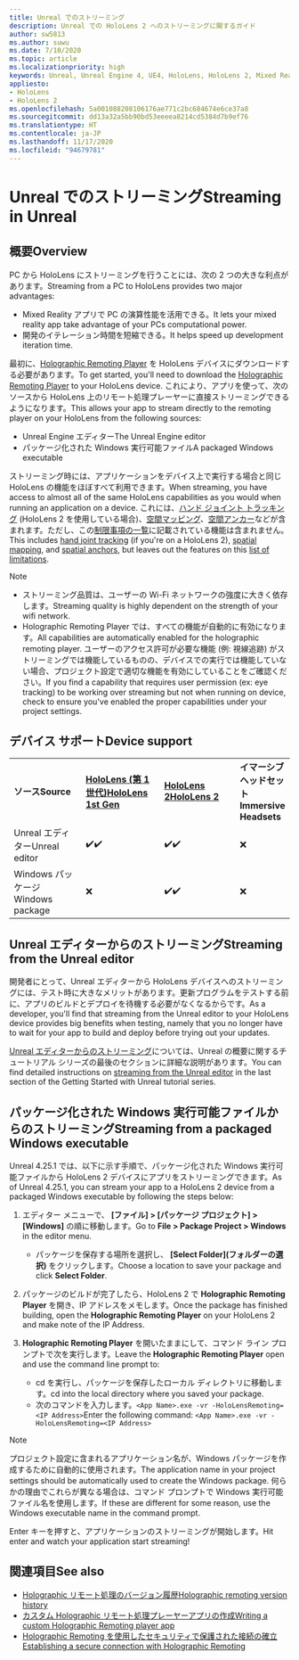```yaml
---
title: Unreal でのストリーミング
description: Unreal での HoloLens 2 へのストリーミングに関するガイド
author: sw5813
ms.author: suwu
ms.date: 7/10/2020
ms.topic: article
ms.localizationpriority: high
keywords: Unreal, Unreal Engine 4, UE4, HoloLens, HoloLens 2, Mixed Reality, ストリーミング, PC, ホログラフィック アプリのリモート処理, Holographic Remoting Player, ドキュメント, Mixed Reality ヘッドセット, Windows Mixed Reality ヘッドセット, 仮想現実ヘッドセット
appliesto:
- HoloLens
- HoloLens 2
ms.openlocfilehash: 5a001088208106176ae771c2bc684674e6ce37a8
ms.sourcegitcommit: dd13a32a5bb90bd53eeeea8214cd5384d7b9ef76
ms.translationtype: HT
ms.contentlocale: ja-JP
ms.lasthandoff: 11/17/2020
ms.locfileid: "94679781"
---
```

# <a name="streaming-in-unreal"></a><span data-ttu-id="79448-104">Unreal でのストリーミング</span><span class="sxs-lookup"><span data-stu-id="79448-104">Streaming in Unreal</span></span>

## <a name="overview"></a><span data-ttu-id="79448-105">概要</span><span class="sxs-lookup"><span data-stu-id="79448-105">Overview</span></span>
<span data-ttu-id="79448-106">PC から HoloLens にストリーミングを行うことには、次の 2 つの大きな利点があります。</span><span class="sxs-lookup"><span data-stu-id="79448-106">Streaming from a PC to HoloLens provides two major advantages:</span></span> 
* <span data-ttu-id="79448-107">Mixed Reality アプリで PC の演算性能を活用できる。</span><span class="sxs-lookup"><span data-stu-id="79448-107">It lets your mixed reality app take advantage of your PCs computational power.</span></span> 
* <span data-ttu-id="79448-108">開発のイテレーション時間を短縮できる。</span><span class="sxs-lookup"><span data-stu-id="79448-108">It helps speed up development iteration time.</span></span> 

<span data-ttu-id="79448-109">最初に、[Holographic Remoting Player](../platform-capabilities-and-apis/holographic-remoting-player.md) を HoloLens デバイスにダウンロードする必要があります。</span><span class="sxs-lookup"><span data-stu-id="79448-109">To get started, you'll need to download the [Holographic Remoting Player](../platform-capabilities-and-apis/holographic-remoting-player.md) to your HoloLens device.</span></span> <span data-ttu-id="79448-110">これにより、アプリを使って、次のソースから HoloLens 上のリモート処理プレーヤーに直接ストリーミングできるようになります。</span><span class="sxs-lookup"><span data-stu-id="79448-110">This allows your app to stream  directly to the remoting player on your HoloLens from the following sources:</span></span>

* <span data-ttu-id="79448-111">Unreal Engine エディター</span><span class="sxs-lookup"><span data-stu-id="79448-111">The Unreal Engine editor</span></span>
* <span data-ttu-id="79448-112">パッケージ化された Windows 実行可能ファイル</span><span class="sxs-lookup"><span data-stu-id="79448-112">A packaged Windows executable</span></span> 

<span data-ttu-id="79448-113">ストリーミング時には、アプリケーションをデバイス上で実行する場合と同じ HoloLens の機能をほぼすべて利用できます。</span><span class="sxs-lookup"><span data-stu-id="79448-113">When streaming, you have access to almost all of the same HoloLens capabilities as you would when running an application on a device.</span></span> <span data-ttu-id="79448-114">これには、[ハンド ジョイント トラッキング](unreal-hand-tracking.md) (HoloLens 2 を使用している場合)、[空間マッピング](unreal-spatial-mapping.md)、[空間アンカー](unreal-spatial-anchors.md)などが含まれます。ただし、この[制限事項の一覧](../platform-capabilities-and-apis/holographic-remoting-troubleshooting.md)に記載されている機能は含まれません。</span><span class="sxs-lookup"><span data-stu-id="79448-114">This includes [hand joint tracking](unreal-hand-tracking.md) (if you're on a HoloLens 2), [spatial mapping](unreal-spatial-mapping.md), and [spatial anchors](unreal-spatial-anchors.md), but leaves out the features on this [list of limitations](../platform-capabilities-and-apis/holographic-remoting-troubleshooting.md).</span></span> 

> [!NOTE]
> * <span data-ttu-id="79448-115">ストリーミング品質は、ユーザーの Wi-Fi ネットワークの強度に大きく依存します。</span><span class="sxs-lookup"><span data-stu-id="79448-115">Streaming quality is highly dependent on the strength of your wifi network.</span></span>
> * <span data-ttu-id="79448-116">Holographic Remoting Player では、すべての機能が自動的に有効になります。</span><span class="sxs-lookup"><span data-stu-id="79448-116">All capabilities are automatically enabled for the holographic remoting player.</span></span> <span data-ttu-id="79448-117">ユーザーのアクセス許可が必要な機能 (例: 視線追跡) がストリーミングでは機能しているものの、デバイスでの実行では機能していない場合、プロジェクト設定で適切な機能を有効にしていることをご確認ください。</span><span class="sxs-lookup"><span data-stu-id="79448-117">If you find a capability that requires user permission (ex: eye tracking) to be working over streaming but not when running on device, check to ensure you've enabled the proper capabilities under your project settings.</span></span>

## <a name="device-support"></a><span data-ttu-id="79448-118">デバイス サポート</span><span class="sxs-lookup"><span data-stu-id="79448-118">Device support</span></span>

<table>
    <colgroup>
    <col width="33%" />
    <col width="33%" />
    <col width="33%" />
    </colgroup>
    <tr>
        <td><span data-ttu-id="79448-119"><strong>ソース</strong></span><span class="sxs-lookup"><span data-stu-id="79448-119"><strong>Source</strong></span></span></td>
        <td><span data-ttu-id="79448-120"><a href="https://docs.microsoft.com/hololens/hololens1-hardware"><strong>HoloLens (第 1 世代)</strong></a></span><span class="sxs-lookup"><span data-stu-id="79448-120"><a href="https://docs.microsoft.com/hololens/hololens1-hardware"><strong>HoloLens 1st Gen</strong></a></span></span></td>
        <td><span data-ttu-id="79448-121"><a href="https://www.microsoft.com/hololens/hardware"><strong>HoloLens 2</strong></a></span><span class="sxs-lookup"><span data-stu-id="79448-121"><a href="https://www.microsoft.com/hololens/hardware"><strong>HoloLens 2</strong></a></span></span></td>
        <td><span data-ttu-id="79448-122"><strong>イマーシブ ヘッドセット</strong></span><span class="sxs-lookup"><span data-stu-id="79448-122"><strong>Immersive Headsets</strong></span></span></td>
    </tr>
     <tr>
        <td><span data-ttu-id="79448-123">Unreal エディター</span><span class="sxs-lookup"><span data-stu-id="79448-123">Unreal editor</span></span></td>
        <td><span data-ttu-id="79448-124">✔️</span><span class="sxs-lookup"><span data-stu-id="79448-124">✔️</span></span></td>
        <td><span data-ttu-id="79448-125">✔️</span><span class="sxs-lookup"><span data-stu-id="79448-125">✔️</span></span></td>
        <td>❌</td>
    </tr>
    <tr>
        <td><span data-ttu-id="79448-126">Windows パッケージ</span><span class="sxs-lookup"><span data-stu-id="79448-126">Windows package</span></span></td>
        <td>❌</td>
        <td><span data-ttu-id="79448-127">✔️</span><span class="sxs-lookup"><span data-stu-id="79448-127">✔️</span></span></td>
        <td>❌</td>
    </tr>

</table>

## <a name="streaming-from-the-unreal-editor"></a><span data-ttu-id="79448-128">Unreal エディターからのストリーミング</span><span class="sxs-lookup"><span data-stu-id="79448-128">Streaming from the Unreal editor</span></span>

<span data-ttu-id="79448-129">開発者にとって、Unreal エディターから HoloLens デバイスへのストリーミングには、テスト時に大きなメリットがあります。更新プログラムをテストする前に、アプリのビルドとデプロイを待機する必要がなくなるからです。</span><span class="sxs-lookup"><span data-stu-id="79448-129">As a developer, you'll find that streaming from the Unreal editor to your HoloLens device provides big benefits when testing, namely that you no longer have to wait for your app to build and deploy before trying out your updates.</span></span>

<span data-ttu-id="79448-130">[Unreal エディターからのストリーミング](tutorials/unreal-uxt-ch6.md#device-only-streaming)については、Unreal の概要に関するチュートリアル シリーズの最後のセクションに詳細な説明があります。</span><span class="sxs-lookup"><span data-stu-id="79448-130">You can find detailed instructions on [streaming from the Unreal editor](tutorials/unreal-uxt-ch6.md#device-only-streaming) in the last section of the Getting Started with Unreal tutorial series.</span></span>

## <a name="streaming-from-a-packaged-windows-executable"></a><span data-ttu-id="79448-131">パッケージ化された Windows 実行可能ファイルからのストリーミング</span><span class="sxs-lookup"><span data-stu-id="79448-131">Streaming from a packaged Windows executable</span></span>

<span data-ttu-id="79448-132">Unreal 4.25.1 では、以下に示す手順で、パッケージ化された Windows 実行可能ファイルから HoloLens 2 デバイスにアプリをストリーミングできます。</span><span class="sxs-lookup"><span data-stu-id="79448-132">As of Unreal 4.25.1, you can stream your app to a HoloLens 2 device from a packaged Windows executable by following the steps below:</span></span> 

1. <span data-ttu-id="79448-133">エディター メニューで、 **[ファイル] > [パッケージ プロジェクト] > [Windows]** の順に移動します。</span><span class="sxs-lookup"><span data-stu-id="79448-133">Go to **File > Package Project > Windows** in the editor menu.</span></span> 
    * <span data-ttu-id="79448-134">パッケージを保存する場所を選択し、 **[Select Folder]\(フォルダーの選択\)** をクリックします。</span><span class="sxs-lookup"><span data-stu-id="79448-134">Choose a location to save your package and click **Select Folder**.</span></span>

2. <span data-ttu-id="79448-135">パッケージのビルドが完了したら、HoloLens 2 で **Holographic Remoting Player** を開き、IP アドレスをメモします。</span><span class="sxs-lookup"><span data-stu-id="79448-135">Once the package has finished building, open the **Holographic Remoting Player** on your HoloLens 2 and make note of the IP Address.</span></span> 
3. <span data-ttu-id="79448-136">**Holographic Remoting Player** を開いたままにして、コマンド ライン プロンプトで次を実行します。</span><span class="sxs-lookup"><span data-stu-id="79448-136">Leave the **Holographic Remoting Player** open and use the command line prompt to:</span></span> 
    * <span data-ttu-id="79448-137">cd を実行し、パッケージを保存したローカル ディレクトリに移動します。</span><span class="sxs-lookup"><span data-stu-id="79448-137">cd into the local directory where you saved your package.</span></span>
    * <span data-ttu-id="79448-138">次のコマンドを入力します。```<App Name>.exe -vr -HoloLensRemoting=<IP Address>```</span><span class="sxs-lookup"><span data-stu-id="79448-138">Enter the following command: ```<App Name>.exe -vr -HoloLensRemoting=<IP Address>```</span></span>

> [!NOTE]
> <span data-ttu-id="79448-139">プロジェクト設定に含まれるアプリケーション名が、Windows パッケージを作成するために自動的に使用されます。</span><span class="sxs-lookup"><span data-stu-id="79448-139">The application name in your project settings should be automatically used to create the Windows package.</span></span> <span data-ttu-id="79448-140">何らかの理由でこれらが異なる場合は、コマンド プロンプトで Windows 実行可能ファイル名を使用します。</span><span class="sxs-lookup"><span data-stu-id="79448-140">If these are different for some reason, use the Windows executable name in the command prompt.</span></span>

<span data-ttu-id="79448-141">Enter キーを押すと、アプリケーションのストリーミングが開始します。</span><span class="sxs-lookup"><span data-stu-id="79448-141">Hit enter and watch your application start streaming!</span></span>

## <a name="see-also"></a><span data-ttu-id="79448-142">関連項目</span><span class="sxs-lookup"><span data-stu-id="79448-142">See also</span></span>
* [<span data-ttu-id="79448-143">Holographic リモート処理のバージョン履歴</span><span class="sxs-lookup"><span data-stu-id="79448-143">Holographic remoting version history</span></span>](../platform-capabilities-and-apis/holographic-remoting-version-history.md)
* [<span data-ttu-id="79448-144">カスタム Holographic リモート処理プレーヤーアプリの作成</span><span class="sxs-lookup"><span data-stu-id="79448-144">Writing a custom Holographic Remoting player app</span></span>](../platform-capabilities-and-apis/holographic-remoting-create-player.md)
* [<span data-ttu-id="79448-145">Holographic Remoting を使用したセキュリティで保護された接続の確立</span><span class="sxs-lookup"><span data-stu-id="79448-145">Establishing a secure connection with Holographic Remoting</span></span>](../platform-capabilities-and-apis/holographic-remoting-secure-connection.md)
